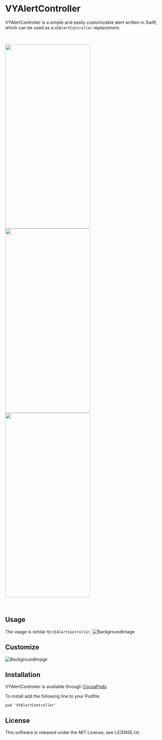 # VYAlertController

VYAlertController is a simple and easily customizable alert written in Swift, which can be used as a `UIAlertController` replacement.

<br />

<a href="url"><img src="https://github.com/yakovlevvl/VYAlertController/blob/master/Content/1.gif" align="center" height="595" width="274" ></a>
<a href="url"><img src="https://github.com/yakovlevvl/VYAlertController/blob/master/Content/2.gif" align="center" height="595" width="274" ></a>
<a href="url"><img src="https://github.com/yakovlevvl/VYAlertController/blob/master/Content/3.gif" align="center" height="595" width="274" ></a>

<br />

## Usage

The usage is similar to `UIAlertController`.
![BackgroundImage](https://github.com/yakovlevvl/VYAlertController/blob/master/Content/Usage.png)

## Customize
![BackgroundImage](https://github.com/yakovlevvl/VYAlertController/blob/master/Content/Customize.png)

## Installation
VYAlertController is available through [CocoaPods](http://cocoapods.org).

To install add the following line to your Podfile:
```
pod 'VYAlertController'
```

## License
This software is released under the MIT License, see LICENSE.txt.

